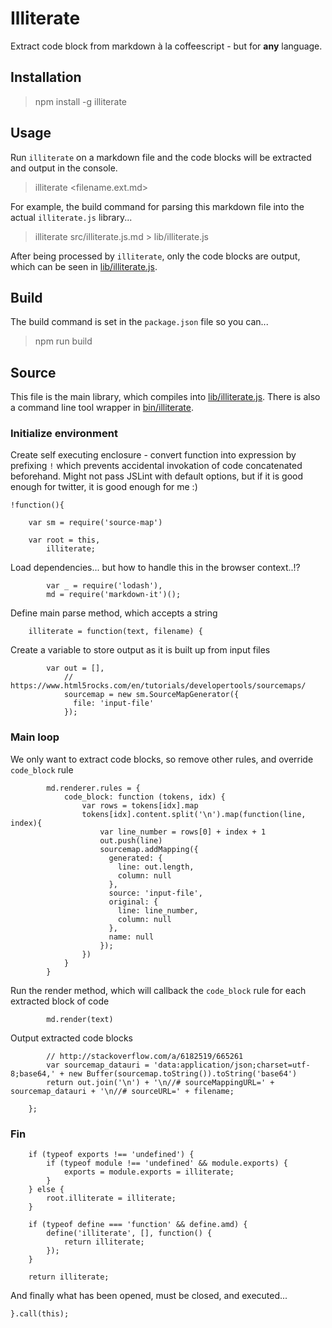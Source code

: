 # Illiterate

Extract code block from markdown à la coffeescript - but for **any** language.

## Installation

> npm install -g illiterate

## Usage

Run `illiterate` on a markdown file and the code blocks will be extracted and output in the console.

> illiterate <filename.ext.md>

For example, the build command for parsing this markdown file into the actual `illiterate.js` library...

> illiterate src/illiterate.js.md > lib/illiterate.js

After being processed by `illiterate`, only the code blocks are output, which can be seen in [lib/illiterate.js](../lib/illiterate.js).

## Build

The build command is set in the `package.json` file so you can...

> npm run build

## Source

This file is the main library, which compiles into [lib/illiterate.js](../lib/illiterate.js). There is also a command line tool wrapper in [bin/illiterate](../bin/illiterate).

### Initialize environment

Create self executing enclosure - convert function into expression by prefixing `!` which prevents accidental invokation of code concatenated beforehand. Might not pass JSLint with default options, but if it is good enough for twitter, it is good enough for me :)

    !function(){

        var sm = require('source-map')

        var root = this,
            illiterate;

Load dependencies... but how to handle this in the browser context..!?

            var _ = require('lodash'),
            md = require('markdown-it')();

Define main parse method, which accepts a string

        illiterate = function(text, filename) {

Create a variable to store output as it is built up from input files

            var out = [],
                // https://www.html5rocks.com/en/tutorials/developertools/sourcemaps/
                sourcemap = new sm.SourceMapGenerator({
                  file: 'input-file'
                });

### Main loop

We only want to extract code blocks, so remove other rules, and override `code_block` rule

            md.renderer.rules = {
                code_block: function (tokens, idx) {
                    var rows = tokens[idx].map
                    tokens[idx].content.split('\n').map(function(line, index){
                        var line_number = rows[0] + index + 1
                        out.push(line)
                        sourcemap.addMapping({
                          generated: {
                            line: out.length,
                            column: null
                          },
                          source: 'input-file',
                          original: {
                            line: line_number,
                            column: null
                          },
                          name: null
                        });
                    })
                }
            }

Run the render method, which will callback the `code_block` rule for each extracted block of code

            md.render(text)

Output extracted code blocks
    
            // http://stackoverflow.com/a/6182519/665261
            var sourcemap_datauri = 'data:application/json;charset=utf-8;base64,' + new Buffer(sourcemap.toString()).toString('base64')
            return out.join('\n') + '\n//# sourceMappingURL=' + sourcemap_datauri + '\n//# sourceURL=' + filename;

        };


### Fin

        if (typeof exports !== 'undefined') {
            if (typeof module !== 'undefined' && module.exports) {
                exports = module.exports = illiterate;
            }
        } else {
            root.illiterate = illiterate;
        }

        if (typeof define === 'function' && define.amd) {
            define('illiterate', [], function() {
                return illiterate;
            });
        }

        return illiterate;

And finally what has been opened, must be closed, and executed...

    }.call(this);
